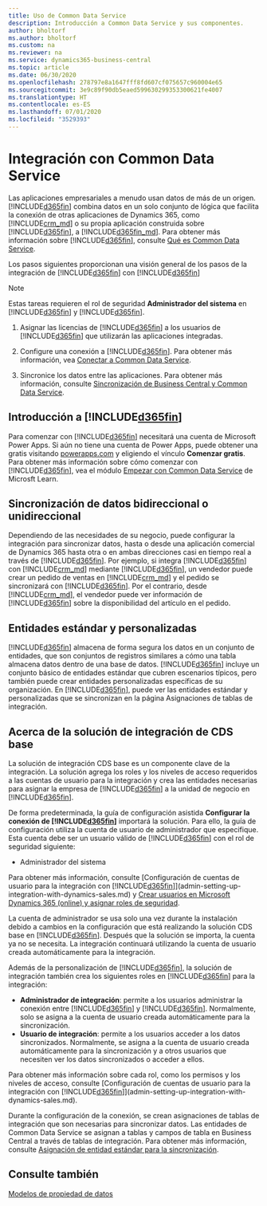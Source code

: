 ```yaml
---
title: Uso de Common Data Service
description: Introducción a Common Data Service y sus componentes.
author: bholtorf
ms.author: bholtorf
ms.custom: na
ms.reviewer: na
ms.service: dynamics365-business-central
ms.topic: article
ms.date: 06/30/2020
ms.openlocfilehash: 278797e8a1647fff8fd607cf075657c960004e65
ms.sourcegitcommit: 3e9c89f90db5eaed599630299353300621fe4007
ms.translationtype: HT
ms.contentlocale: es-ES
ms.lasthandoff: 07/01/2020
ms.locfileid: "3529393"
---
```

# <a name="integrating-with-common-data-service"></a>Integración con Common Data Service

Las aplicaciones empresariales a menudo usan datos de más de un origen. [!INCLUDE[d365fin](includes/cds_long_md.md)] combina datos en un solo conjunto de lógica que facilita la conexión de otras aplicaciones de Dynamics 365, como [!INCLUDE[crm_md](includes/crm_md.md)] o su propia aplicación construida sobre [!INCLUDE[d365fin](includes/cds_long_md.md)], a [!INCLUDE[d365fin_md](includes/d365fin_md.md)]. Para obtener más información sobre [!INCLUDE[d365fin](includes/cds_long_md.md)], consulte [Qué es Common Data Service](https://docs.microsoft.com/powerapps/maker/common-data-service/data-platform-intro).

Los pasos siguientes proporcionan una visión general de los pasos de la integración de [!INCLUDE[d365fin](includes/cds_long_md.md)] con [!INCLUDE[d365fin](includes/d365fin_md.md)]

> [!Note]  
> Estas tareas requieren el rol de seguridad **Administrador del sistema** en [!INCLUDE[d365fin](includes/cds_long_md.md)] y [!INCLUDE[d365fin](includes/d365fin_md.md)].  

1. Asignar las licencias de [!INCLUDE[d365fin](includes/cds_long_md.md)] a los usuarios de [!INCLUDE[d365fin](includes/d365fin_md.md)] que utilizarán las aplicaciones integradas.

2. Configure una conexión a [!INCLUDE[d365fin](includes/cds_long_md.md)]. Para obtener más información, vea [Conectar a Common Data Service](admin-how-to-set-up-a-dynamics-crm-connection.md).  

3. Sincronice los datos entre las aplicaciones. Para obtener más información, consulte [Sincronización de Business Central y Common Data Service](admin-synchronizing-business-central-and-sales.md). 

## <a name="getting-started-with-d365fin"></a>Introducción a [!INCLUDE[d365fin](includes/cds_long_md.md)]
Para comenzar con [!INCLUDE[d365fin](includes/cds_long_md.md)] necesitará una cuenta de Microsoft Power Apps. Si aún no tiene una cuenta de Power Apps, puede obtener una gratis visitando [powerapps.com](https://web.powerapps.com/?utm_source=padocs&utm_medium=linkinadoc&utm_campaign=referralsfromdoc) y eligiendo el vínculo **Comenzar gratis**. Para obtener más información sobre cómo comenzar con [!INCLUDE[d365fin](includes/cds_long_md.md)], vea el módulo [Empezar con Common Data Service](https://docs.microsoft.com/learn/modules/get-started-with-powerapps-common-data-service/) de Microsft Learn.

## <a name="bi-directional-or-uni-directional-data-synchronization"></a>Sincronización de datos bidireccional o unidireccional
Dependiendo de las necesidades de su negocio, puede configurar la integración para sincronizar datos, hasta o desde una aplicación comercial de Dynamics 365 hasta otra o en ambas direcciones casi en tiempo real a través de [!INCLUDE[d365fin](includes/cds_long_md.md)]. Por ejemplo, si integra [!INCLUDE[d365fin](includes/d365fin_md.md)] con [!INCLUDE[crm_md](includes/crm_md.md)] mediante [!INCLUDE[d365fin](includes/cds_long_md.md)], un vendedor puede crear un pedido de ventas en [!INCLUDE[crm_md](includes/crm_md.md)] y el pedido se sincronizará con [!INCLUDE[d365fin](includes/d365fin_md.md)]. Por el contrario, desde [!INCLUDE[crm_md](includes/crm_md.md)], el vendedor puede ver información de [!INCLUDE[d365fin](includes/d365fin_md.md)] sobre la disponibilidad del artículo en el pedido. 

## <a name="standard-and-custom-entities"></a>Entidades estándar y personalizadas
[!INCLUDE[d365fin](includes/cds_long_md.md)] almacena de forma segura los datos en un conjunto de entidades, que son conjuntos de registros similares a cómo una tabla almacena datos dentro de una base de datos. [!INCLUDE[d365fin](includes/cds_long_md.md)] incluye un conjunto básico de entidades estándar que cubren escenarios típicos, pero también puede crear entidades personalizadas específicas de su organización. En [!INCLUDE[d365fin](includes/d365fin_md.md)], puede ver las entidades estándar y personalizadas que se sincronizan en la página Asignaciones de tablas de integración.

## <a name="about-the-base-cds-integration-solution"></a>Acerca de la solución de integración de CDS base

La solución de integración CDS base es un componente clave de la integración. La solución agrega los roles y los niveles de acceso requeridos a las cuentas de usuario para la integración y crea las entidades necesarias para asignar la empresa de [!INCLUDE[d365fin](includes/d365fin_md.md)] a la unidad de negocio en [!INCLUDE[d365fin](includes/cds_long_md.md)]. 

De forma predeterminada, la guía de configuración asistida **Configurar la conexión de [!INCLUDE[d365fin](includes/cds_long_md.md)]** importará la solución. Para ello, la guía de configuración utiliza la cuenta de usuario de administrador que especifique. Esta cuenta debe ser un usuario válido de [!INCLUDE[d365fin](includes/cds_long_md.md)] con el rol de seguridad siguiente:

* Administrador del sistema  

Para obtener más información, consulte [Configuración de cuentas de usuario para la integración con [!INCLUDE[d365fin](includes/cds_long_md.md)]](admin-setting-up-integration-with-dynamics-sales.md) y [Crear usuarios en Microsoft Dynamics 365 (online) y asignar roles de seguridad](/dynamics365/customer-engagement/admin/create-users-assign-online-security-roles). 

La cuenta de administrador se usa solo una vez durante la instalación debido a cambios en la configuración que está realizando la solución CDS base en [!INCLUDE[d365fin](includes/cds_long_md.md)]. Después que la solución se importa, la cuenta ya no se necesita. La integración continuará utilizando la cuenta de usuario creada automáticamente para la integración.

Además de la personalización de [!INCLUDE[d365fin](includes/cds_long_md.md)], la solución de integración también crea los siguientes roles en [!INCLUDE[d365fin](includes/cds_long_md.md)] para la integración:

* **Administrador de integración**: permite a los usuarios administrar la conexión entre [!INCLUDE[d365fin](includes/d365fin_md.md)] y [!INCLUDE[d365fin](includes/cds_long_md.md)]. Normalmente, solo se asigna a la cuenta de usuario creada automáticamente para la sincronización.  
* **Usuario de integración**: permite a los usuarios acceder a los datos sincronizados. Normalmente, se asigna a la cuenta de usuario creada automáticamente para la sincronización y a otros usuarios que necesiten ver los datos sincronizados o acceder a ellos.

Para obtener más información sobre cada rol, como los permisos y los niveles de acceso, consulte [Configuración de cuentas de usuario para la integración con [!INCLUDE[d365fin](includes/cds_long_md.md)]](admin-setting-up-integration-with-dynamics-sales.md).

Durante la configuración de la conexión, se crean asignaciones de tablas de integración que son necesarias para sincronizar datos. Las entidades de Common Data Service se asignan a tablas y campos de tabla en Business Central a través de tablas de integración. Para obtener más información, consulte [Asignación de entidad estándar para la sincronización](admin-synchronizing-business-central-and-sales.md#standard-entity-mapping-for-synchronization).

## <a name="see-also"></a>Consulte también
[Modelos de propiedad de datos](admin-cds-company-concept.md)  
<!--needs to be removed as this is moved to dev-itpro docs[Walkthrough: Customizing an Integration with Common Data Service](docs.microsoft.com/en-us/dynamics365/business-central/dev-itpro/administration/administration-custom-cds-integration) -->




